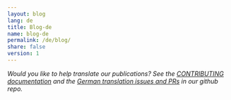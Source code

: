 ```yaml
---
layout: blog
lang: de
title: Blog-de
name: blog-de
permalink: /de/blog/
share: false
version: 1
---
```


_Would you like to help translate our publications? See the [CONTRIBUTING
documentation](https://github.com/bitcoinops/bitcoinops.github.io/blob/master/CONTRIBUTING.md#translations)
and the [German translation issues and
PRs](https://github.com/bitcoinops/bitcoinops.github.io/pulls?&q=label%3Alocalization-german)
in our github repo._
